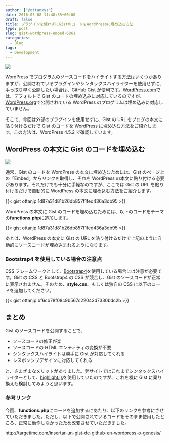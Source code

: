 ```yaml
---
author: ["@ottanxyz"]
date: 2016-05-08 11:48:55+00:00
draft: false
title: プラグインを使わずにGistのコードをWordPressに埋め込む方法
type: post
slug: gist-wordpress-embed-6861
categories:
  - Blog
tags:
  - Development
---
```


![](/uploads/2016/05/160508-572f1ee1418ea.png)

WordPress でプログラムのソースコードをハイライトする方法はいくつかありますが、公開されているプラグインやシンタックスハイライターを使用せずに、手っ取り早く公開したい場合は、GitHub Gist が便利です。[WordPress.com](https://ja.wordpress.com/)では、デフォルトで Gist のコードの埋め込みに対応しているのですが、[WordPress.org](https://wordpress.org/)で公開されている WordPress のプログラムは埋め込みに対応していません。

そこで、今回は外部のプラグインを使用せずに、Gist の URL をブログの本文に貼り付けるだけで Gist のコードを WordPress に埋め込む方法をご紹介します。この方法は、WordPress 4.5.2 で確認しています。

## WordPress の本文に Gist のコードを埋め込む

![](/uploads/2016/05/160508-572f21adf38f6.png)

通常、Gist のコードを WordPress の本文に埋め込むためには、Gist のページ上の「Embed」からリンクを取得し、それを WordPress の本文に貼り付ける必要があります。それだけでも十分に手軽なのですが、ここでは Gist の URL を貼り付けるだけで自動的に WordPress の本文に埋め込む方法をご紹介します。

{{< gist ottanjp 1d87a31d81b26db857f1fed436a3db95 >}}

WordPress の本文に Gist のコードを埋め込むためには、以下のコードをテーマの**functions.php**に追加します。

{{< gist ottanjp 1d87a31d81b26db857f1fed436a3db95 >}}

あとは、WordPress の本文に Gist の URL を貼り付けるだけで上記のように自動的にソースコードが埋め込まれるようになります。

### Bootstrap4 を使用している場合の注意点

CSS フレームワークとして、[Bootstrap4](http://v4-alpha.getbootstrap.com/)を使用している場合には注意が必要です。Gist の CSS と Bootstrap4 の CSS が競合し、Gist のソースコードが正常に表示されません。そのため、**style.css**、もしくは独自の CSS に以下のコードを追加してください。

{{< gist ottanjp bf6cb78f08c9b567c22043d7330bdc2b >}}

## まとめ

Gist のソースコードを公開することで、

- ソースコードの修正が楽
- ソースコードの HTML エンティティの変換が不要
- シンタックスハイライトは勝手に Gist が対応してくれる
- レスポンシブデザインに対応してくれる

と、さまざまなメリットがありました。弊サイトではこれまでシンタックスハイライターとして、[highlight.js](https://highlightjs.org/)を使用していたのですが、これを機に Gist に乗り換えも検討してみようと思います。

### 参考リンク

今回、**functions.php**にコードを追加するにあたり、以下のリンクを参考にさせていただきました。ただし、以下で公開されているコードをそのまま使用したところ、正常に動作しなかったため改変させていただきました。

http://targetimc.com/insertar-un-gist-de-github-en-wordpress-o-genesis/
